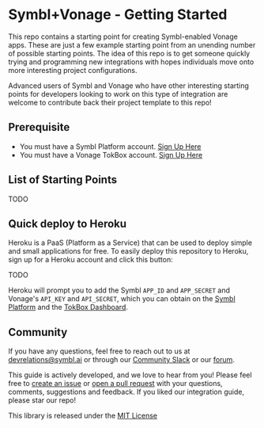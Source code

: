 # Symbl+Vonage - Getting Started

This repo contains a starting point for creating Symbl-enabled Vonage apps. These are just a few example starting point from an unending number of possible starting points. The idea of this repo is to get someone quickly trying and programming new integrations with hopes individuals move onto more interesting project configurations.

Advanced users of Symbl and Vonage who have other interesting starting points for developers looking to work on this type of integration are welcome to contribute back their project template to this repo!

## Prerequisite

- You must have a Symbl Platform account. [Sign Up Here](https://platform.symbl.ai/#/signup)
- You must have a Vonage TokBox account. [Sign Up Here](https://www.tokbox.com/account/user/signup)

## List of Starting Points

TODO

## Quick deploy to Heroku

Heroku is a PaaS (Platform as a Service) that can be used to deploy simple and small applications for free. To easily deploy this repository to Heroku, sign up for a Heroku account and click this button:

TODO

Heroku will prompt you to add the Symbl `APP_ID` and `APP_SECRET` and Vonage's `API_KEY` and `API_SECRET`, which you can obtain on the [Symbl Platform](https://platform.symbl.ai/#/home) and the [TokBox Dashboard](https://dashboard.tokbox.com/keys).

## Community

If you have any questions, feel free to reach out to us at devrelations@symbl.ai or through our [Community Slack][slack] or our [forum][developer_community].

This guide is actively developed, and we love to hear from you! Please feel free to [create an issue][issues] or [open a pull request][pulls] with your questions, comments, suggestions and feedback.  If you liked our integration guide, please star our repo!

This library is released under the [MIT License][license]

[developer_community]: https://community.symbl.ai/?_ga=2.134156042.526040298.1609788827-1505817196.1609788827
[slack]: https://join.slack.com/t/symbldotai/shared_invite/zt-4sic2s11-D3x496pll8UHSJ89cm78CA
[issues]: https://github.com/symblai/getting-started-samples/issues
[pulls]: https://github.com/symblai/getting-started-samples/pulls
[license]: LICENSE
